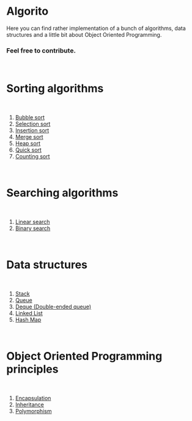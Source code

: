 # Algorito
Here you can find rather implementation of a bunch of algorithms, data structures and a little bit about Object Oriented Programming.
<h3>Feel free to contribute.</h3>
<br>
<h1> Sorting algorithms </h1>
<br>
<ol> 
  <li><a href="https://github.com/Jovidon/Algorito/blob/main/Algorithms/Sorting/Bubble_Sort.cpp" >Bubble sort  </a></li>
  <li><a href="https://github.com/Jovidon/Algorito/blob/main/Algorithms/Sorting/Selection_Sort.cpp" >Selection sort  </a></li>
  <li><a href="https://github.com/Jovidon/Algorito/blob/main/Algorithms/Sorting/Insertion_Sort.cpp" >Insertion sort  </a></li>
  <li><a href="https://github.com/Jovidon/Algorito/blob/main/Algorithms/Sorting/Merge_Sort.cpp" >Merge sort  </a></li>
  <li><a href="https://github.com/Jovidon/Algorito/blob/main/Algorithms/Sorting/Heap_sort.cpp" >Heap sort  </a></li>
  <li><a href="https://github.com/Jovidon/Algorito/blob/main/Algorithms/Sorting/Quick_Sort.cpp" >Quick sort  </a></li>
  <li><a href="https://github.com/Jovidon/Algorito/blob/main/Algorithms/Sorting/Counting_Sort.cpp" >Counting sort </a></li>
</ol>
<br>
<h1> Searching algorithms </h1>
<br>
<ol> 
  <li><a href="https://github.com/Jovidon/Algorito/blob/main/Algorithms/Searching/LinearSearch.cpp" >Linear search  </a></li>
  <li><a href="https://github.com/Jovidon/Algorito/blob/main/Algorithms/Searching/BinarySearch.cpp" >Binary search </a></li>
</ol>
<br>
<h1> Data structures </h1>
<br>
<ol>
  <li><a href="https://github.com/Jovidon/Algorito/blob/main/Data_Structures/Stack/Stack.cpp">Stack</a></li>
   <li><a href="https://github.com/Jovidon/Algorito/blob/main/Data_Structures/Queue/Queue.cpp">Queue</a></li>  
   <li><a href="https://github.com/Jovidon/Algorito/blob/main/Data_Structures/Deque/Deque.cpp">Deque (Double-ended queue)</a></li>
  <li><a href="https://github.com/Jovidon/Algorito/blob/main/Data_Structures/LinkedList/LinkedList.cpp">Linked List</a></li>
  <li><a href="https://github.com/Jovidon/Algorito/blob/main/Data_Structures/HashMap/HashMap.java">Hash Map</a></li>
</ol>
<br>
<h1> Object Oriented Programming principles </h1>
<br>
<ol> 
  <li><a href="https://github.com/Jovidon/Algorito/blob/main/OOP/Encapsulation.cpp" >Encapsulation</a></li>
  <li><a href="https://github.com/Jovidon/Algorito/blob/main/OOP/Inheritance.cpp" >Inheritance </a></li>  
  <li><a href="https://github.com/Jovidon/Algorito/blob/main/OOP/Polymorphism.cpp" >Polymorphism </a></li>  
</ol>




